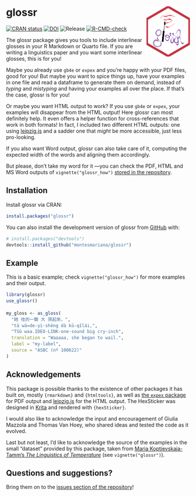 
<!-- README.md is generated from README.Rmd. Please edit that file -->

# glossr <img src="man/figures/logo.png" align="right" height="138"/>

<!-- badges: start -->

[![CRAN
status](https://www.r-pkg.org/badges/version/glossr)](https://CRAN.R-project.org/package=glossr)
[![DOI](https://zenodo.org/badge/485119883.svg)](https://zenodo.org/badge/latestdoi/485119883)
![Release](https://img.shields.io/github/v/release/montesmariana/glossr)
[![R-CMD-check](https://github.com/montesmariana/glossr/actions/workflows/R-CMD-check.yaml/badge.svg)](https://github.com/montesmariana/glossr/actions/workflows/R-CMD-check.yaml)
<!-- [![Codecov test coverage](https://codecov.io/gh/montesmariana/glossr/branch/main/graph/badge.svg)](https://codecov.io/gh/montesmariana/glossr?branch=main) -->

<!-- badges: end -->

The glossr package gives you tools to include interlinear glosses in
your R Markdown or Quarto file. If you are writing a linguistics paper
and you want some interlinear glosses, this is for you!

Maybe you already use `gb4e` or `expex` and you’re happy with your PDF
files, good for you! But maybe you want to spice things up, have your
examples in one file and read a dataframe to generate them on demand,
instead of *typing* and *mistyping* and having your examples all over
the place. If that’s the case, glossr is for you!

Or maybe you want HTML output to work? If you use `gb4e` or `expex`,
your examples will disappear from the HTML output! Here glossr can most
definitely help. It even offers a helper function for cross-references
that work in both formats! In fact, I included two different HTML
outputs: one using
[leipzig.js](https://github.com/bdchauvette/leipzig.js/) and a sadder
one that *might* be more accessible, just less pro-looking.

If you also want Word output, glossr can also take care of it, computing
the expected width of the words and aligning them accordingly.

But please, don’t take my word for it —you can check the PDF, HTML and
MS Word outputs of `vignette("glossr_how")` [stored in the
repository](https://github.com/montesmariana/glossr/tree/main/inst/examples).

## Installation

Install glossr via CRAN:

``` r
install.packages("glossr")
```

You can also install the development version of glossr from
[GitHub](https://github.com/) with:

``` r
# install.packages("devtools")
devtools::install_github("montesmariana/glossr")
```

## Example

This is a basic example; check `vignette("glossr_how")` for more
examples and their output.

``` r
library(glossr)
use_glossr()

my_gloss <- as_gloss(
  "她 哇的一聲 大 哭起來，",
  "tā wā=de-yì-shēng dà kū-qǐlái,",
  "TSG waa.IDEO-LINK-one-sound big cry-inch",
  translation = "Waaaaa, she began to wail.",
  label = "my-label",
  source = "ASBC (nº 100622)"
)
```

## Acknowledgements

This package is possible thanks to the existence of other packages it
has built on, mostly `{rmarkdown}` and `{htmltools}`, as well as [the
`expex` package](https://ctan.org/pkg/expex?lang=en) for PDF output and
[leipzig.js](https://github.com/bdchauvette/leipzig.js/) for the HTML
output. The HexSticker was designed in [Krita](https://krita.org/en/)
and rendered with `{hexSticker}`.

I would also like to acknowledge the input and encouragement of Giulia
Mazzola and Thomas Van Hoey, who shared ideas and tested the code as it
evolved.

Last but not least, I’d like to acknowledge the source of the examples
in the small “dataset” provided by this package, taken from [Maria
Koptjevskaja-Tamm’s *The Linguistics of
Temperature*](https://www.jbe-platform.com/content/books/9789027269171)
(see `vignette("glossr")`).

## Questions and suggestions?

Bring them on to the [issues section of the
repository](https://github.com/montesmariana/glossr/issues)!
